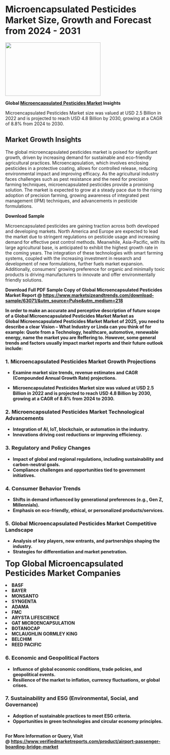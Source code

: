 <H1>Microencapsulated Pesticides Market Size, Growth and Forecast from 2024 - 2031</H1><img class="aligncenter size-medium wp-image-584254" src="https://thirdeyenews.in/wp-content/uploads/2024/09/Global-Market-Research-300x168.jpeg" alt="" width="300" height="168" /><p><strong>Global&nbsp;<a href="https://www.marketsizeandtrends.com/download-sample/63071/&amp;utm_source=Pulse&amp;utm_medium=218">Microencapsulated Pesticides Market</a> Insights</strong></p><p>Microencapsulated Pesticides Market size was valued at USD 2.5 Billion in 2022 and is projected to reach USD 4.8 Billion by 2030, growing at a CAGR of 8.8% from 2024 to 2030.</p><p><h2>Market Growth Insights</h2> <p>The global microencapsulated pesticides market is poised for significant growth, driven by increasing demand for sustainable and eco-friendly agricultural practices. Microencapsulation, which involves enclosing pesticides in a protective coating, allows for controlled release, reducing environmental impact and improving efficacy. As the agricultural industry faces challenges such as pest resistance and the need for precision farming techniques, microencapsulated pesticides provide a promising solution. The market is expected to grow at a steady pace due to the rising adoption of precision farming, growing awareness of integrated pest management (IPM) techniques, and advancements in pesticide formulations.</p> <p><strong>Download Sample</strong></p> <p>Microencapsulated pesticides are gaining traction across both developed and developing markets. North America and Europe are expected to lead the market due to stringent regulations on pesticide usage and increasing demand for effective pest control methods. Meanwhile, Asia-Pacific, with its large agricultural base, is anticipated to exhibit the highest growth rate in the coming years. The integration of these technologies with smart farming systems, coupled with the increasing investment in research and development of new formulations, further fuels market expansion. Additionally, consumers' growing preference for organic and minimally toxic products is driving manufacturers to innovate and offer environmentally friendly solutions.</p> <p><strong></p><p><span class=""><strong>Download Full PDF Sample Copy of Global Microencapsulated Pesticides Market Report</strong> @ <a href="https://www.marketsizeandtrends.com/download-sample/63071/&amp;utm_source=Pulse&amp;utm_medium=218" target="_blank">https://www.marketsizeandtrends.com/download-sample/63071/&amp;utm_source=Pulse&amp;utm_medium=218</a></span></p><p>In order to make an accurate and perceptive description of future scope of a Global&nbsp;Microencapsulated Pesticides Market Market as Global&nbsp;Microencapsulated Pesticides Market Market of 2025, you need to describe a clear Vision &ndash; What Industry or Linda can you think of for example: Quote from a Technology, healthcare, automotive, renewable energy, name the market you are Reffering to. However, some general trends and factors usually impact market reports and their future outlook include:</p><h3>1.&nbsp;<strong>Microencapsulated Pesticides Market Growth Projections</strong></h3><ul><li>Examine market size trends, revenue estimates and CAGR (Compounded Annual Growth Rate) projections.</li><li><p>Microencapsulated Pesticides Market size was valued at USD 2.5 Billion in 2022 and is projected to reach USD 4.8 Billion by 2030, growing at a CAGR of 8.8% from 2024 to 2030.</p></li></ul><h3>2.&nbsp;<strong>Microencapsulated Pesticides Market Technological Advancements</strong></h3><ul><li>Integration of AI, IoT, blockchain, or automation in the industry.</li><li>Innovations driving cost reductions or improving efficiency.</li></ul><h3>3.&nbsp;<strong>Regulatory and Policy Changes</strong></h3><ul><li>Impact of global and regional regulations, including sustainability and carbon-neutral goals.</li><li>Compliance challenges and opportunities tied to government initiatives.</li></ul><h3>4.&nbsp;<strong>Consumer Behavior Trends</strong></h3><ul><li>Shifts in demand influenced by generational preferences (e.g., Gen Z, Millennials).</li><li>Emphasis on eco-friendly, ethical, or personalized products/services.</li></ul><h3>5.&nbsp;<strong>Global Microencapsulated Pesticides Market Competitive Landscape</strong></h3><ul><li>Analysis of key players, new entrants, and partnerships shaping the industry.</li><li>Strategies for differentiation and market penetration.</li></ul><p data-pm-slice="1 1 []"><span style="color: inherit; font-family: inherit; font-size: 25px;">Top Global Microencapsulated Pesticides Market Companies</span></p><div class="" data-test-id=""><p><li>BASF</li><li> BAYER</li><li> MONSANTO</li><li> SYNGENTA</li><li> ADAMA</li><li> FMC</li><li> ARYSTA LIFESCIENCE</li><li> GAT MICROENCAPSULATION</li><li> BOTANOCAP</li><li> MCLAUGHLIN GORMLEY KING</li><li> BELCHIM</li><li> REED PACIFIC</li></p></div><h3>6.&nbsp;<strong>Economic and Geopolitical Factors</strong></h3><ul><li>Influence of global economic conditions, trade policies, and geopolitical events.</li><li>Resilience of the market to inflation, currency fluctuations, or global crises.</li></ul><h3>7.&nbsp;<strong>Sustainability and ESG (Environmental, Social, and Governance)</strong></h3><ul><li>Adoption of sustainable practices to meet ESG criteria.</li><li>Opportunities in green technologies and circular economy principles.</li></ul><h2><strong style="font-size: 14px;">For More Information or Query, Visit @&nbsp;</strong><a style="background-color: #ffffff; font-size: 14px;" href="https://www.marketsizeandtrends.com/report/microencapsulated-pesticides-market/" target="_blank">https://www.verifiedmarketreports.com/product/airport-passenger-boarding-bridge-market</a></h2>
